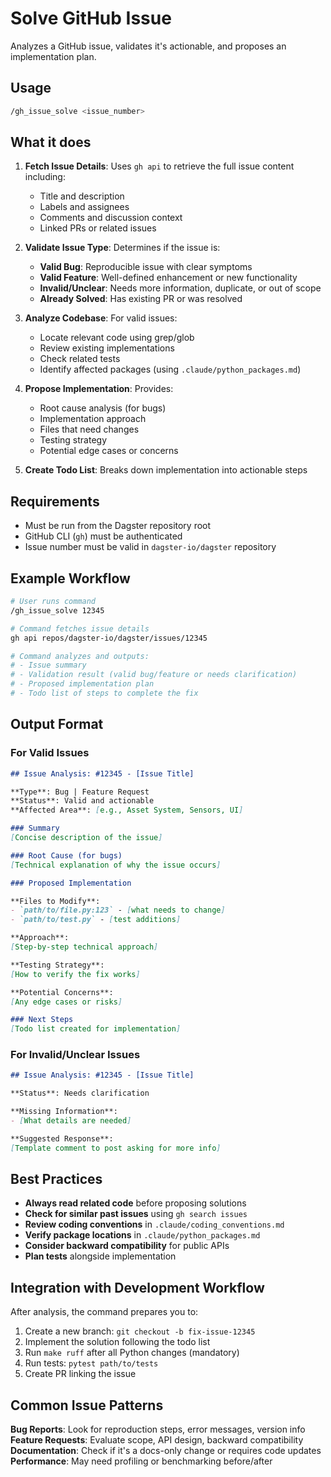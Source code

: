 # Solve GitHub Issue

Analyzes a GitHub issue, validates it's actionable, and proposes an implementation plan.

## Usage

```bash
/gh_issue_solve <issue_number>
```

## What it does

1. **Fetch Issue Details**: Uses `gh api` to retrieve the full issue content including:
   - Title and description
   - Labels and assignees
   - Comments and discussion context
   - Linked PRs or related issues

2. **Validate Issue Type**: Determines if the issue is:
   - **Valid Bug**: Reproducible issue with clear symptoms
   - **Valid Feature**: Well-defined enhancement or new functionality
   - **Invalid/Unclear**: Needs more information, duplicate, or out of scope
   - **Already Solved**: Has existing PR or was resolved

3. **Analyze Codebase**: For valid issues:
   - Locate relevant code using grep/glob
   - Review existing implementations
   - Check related tests
   - Identify affected packages (using `.claude/python_packages.md`)

4. **Propose Implementation**: Provides:
   - Root cause analysis (for bugs)
   - Implementation approach
   - Files that need changes
   - Testing strategy
   - Potential edge cases or concerns

5. **Create Todo List**: Breaks down implementation into actionable steps

## Requirements

- Must be run from the Dagster repository root
- GitHub CLI (`gh`) must be authenticated
- Issue number must be valid in `dagster-io/dagster` repository

## Example Workflow

```bash
# User runs command
/gh_issue_solve 12345

# Command fetches issue details
gh api repos/dagster-io/dagster/issues/12345

# Command analyzes and outputs:
# - Issue summary
# - Validation result (valid bug/feature or needs clarification)
# - Proposed implementation plan
# - Todo list of steps to complete the fix
```

## Output Format

### For Valid Issues

```markdown
## Issue Analysis: #12345 - [Issue Title]

**Type**: Bug | Feature Request
**Status**: Valid and actionable
**Affected Area**: [e.g., Asset System, Sensors, UI]

### Summary
[Concise description of the issue]

### Root Cause (for bugs)
[Technical explanation of why the issue occurs]

### Proposed Implementation

**Files to Modify**:
- `path/to/file.py:123` - [what needs to change]
- `path/to/test.py` - [test additions]

**Approach**:
[Step-by-step technical approach]

**Testing Strategy**:
[How to verify the fix works]

**Potential Concerns**:
[Any edge cases or risks]

### Next Steps
[Todo list created for implementation]
```

### For Invalid/Unclear Issues

```markdown
## Issue Analysis: #12345 - [Issue Title]

**Status**: Needs clarification

**Missing Information**:
- [What details are needed]

**Suggested Response**:
[Template comment to post asking for more info]
```

## Best Practices

- **Always read related code** before proposing solutions
- **Check for similar past issues** using `gh search issues`
- **Review coding conventions** in `.claude/coding_conventions.md`
- **Verify package locations** in `.claude/python_packages.md`
- **Consider backward compatibility** for public APIs
- **Plan tests** alongside implementation

## Integration with Development Workflow

After analysis, the command prepares you to:

1. Create a new branch: `git checkout -b fix-issue-12345`
2. Implement the solution following the todo list
3. Run `make ruff` after all Python changes (mandatory)
4. Run tests: `pytest path/to/tests`
5. Create PR linking the issue

## Common Issue Patterns

**Bug Reports**: Look for reproduction steps, error messages, version info
**Feature Requests**: Evaluate scope, API design, backward compatibility
**Documentation**: Check if it's a docs-only change or requires code updates
**Performance**: May need profiling or benchmarking before/after
